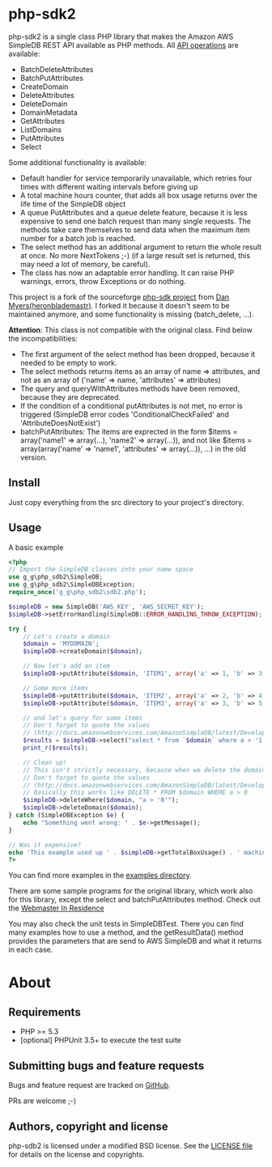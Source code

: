 php-sdk2
========

php-sdk2 is a single class PHP library that makes the Amazon AWS SimpleDB REST API available
as PHP methods. All 
[API operations](http://docs.amazonwebservices.com/AmazonSimpleDB/latest/DeveloperGuide/SDB_API_Operations.html)
are available:

*    BatchDeleteAttributes
*    BatchPutAttributes
*    CreateDomain
*    DeleteAttributes
*    DeleteDomain
*    DomainMetadata
*    GetAttributes
*    ListDomains
*    PutAttributes
*    Select

Some additional functionality is available:

*    Default handler for service temporarily unavailable, which retries four times with different waiting intervals
     before giving up
*    A total machine hours counter, that adds all box usage returns over the life time of the SimpleDB object
*    A queue PutAttributes and a queue delete feature, because it is less expensive to send one batch request than many single 
     requests. The methods take care themselves to send data when the maximum item number for a batch job is reached.
*    The select method has an additional argument to return the whole result at once. No more NextTokens ;-) (if a large 
     result set is returned, this may need a lot of memory, be careful). 
*    The class has now an adaptable error handling. It can raise PHP warnings, errors, throw Exceptions or do nothing.



This project is a fork of the sourceforge [php-sdk project](https://sourceforge.net/projects/php-sdb/) 
from [Dan Myers(heronblademastr)](https://sourceforge.net/users/heronblademastr).
I forked it because it doesn't seem to be maintained anymore, and some functionality is missing 
(batch_delete, ...).





**Attention**: This class is not compatible with the original class. Find below the incompatibilities:

*    The first argument of the select method has been dropped, because it needed to be empty to work.
*    The select methods returns items as an array of name => attributes, and not as an array of 
     ('name' => name, 'attributes' => attributes)
*    The query and queryWithAttributes methods have been removed, because they are deprecated.
*    If the condition of a conditional putAttributes is not met, no error is triggered 
     (SimpleDB error codes 'ConditionalCheckFailed' and 'AttributeDoesNotExist')
*    batchPutAttributes: The items are exprected in the form $items = array('name1' => array(...), 'name2' => array(...)),
     and not like $items = array(array('name' => 'name1', 'attributes' => array(...)), ...) in the old version.

Install
-------

Just copy everything from the src directory to your project's directory.

Usage
-----

A basic example

```php
<?php
// Import the SimpleDB classes into your name space
use g_g\php_sdb2\SimpleDB;
use g_g\php_sdb2\SimpleDBException;
require_once('g_g\php_sdb2\sdb2.php');

$simpleDB = new SimpleDB('AWS_KEY', 'AWS_SECRET_KEY');
$simpleDB->setErrorHandling(SimpleDB::ERROR_HANDLING_THROW_EXCEPTION);

try {
    // Let's create a domain
    $domain = 'MYDOMAIN';
    $simpleDB->createDomain($domain);

    // Now let's add an item
    $simpleDB->putAttribute($domain, 'ITEM1', array('a' => 1, 'b' => 3, 'c' => 17));

    // Some more items
    $simpleDB->putAttribute($domain, 'ITEM2', array('a' => 2, 'b' => 4, 'c' => 16));
    $simpleDB->putAttribute($domain, 'ITEM3', array('a' => 3, 'b' => 5, 'c' => 15));

    // and let's query for some items
    // Don't forget to quote the values 
    // (http://docs.amazonwebservices.com/AmazonSimpleDB/latest/DeveloperGuide/QuotingRulesSelect.html)
    $results = $simpleDB->select("select * from `$domain` where a > '1'");
    print_r($results);

    // Clean up!
    // This isn't strictly necessary, because when we delete the domain, all data is lost anyway
    // Don't forget to quote the values 
    // (http://docs.amazonwebservices.com/AmazonSimpleDB/latest/DeveloperGuide/QuotingRulesSelect.html)
    // Basically this works like DELETE * FROM $domain WHERE a > 0
    $simpleDB->deleteWhere($domain, "a > '0'");
    $simpleDB->deleteDomain($domain);
} catch (SimpleDBException $e) {
    echo "Something went wrong: " . $e->getMessage();
}

// Was it expensive?
echo 'This example used up ' . $simpleDB->getTotalBoxUsage() . ' machine hours.';
?>
```

You can find more examples in the [examples directory](https://github.com/g-g/php-sdb2/blob/master/examples).

There are some sample programs for the original library, which work also for this library, except the select and
batchPutAttributes method. Check out the [Webmaster In Residence](http://webmasterinresidence.ca/webmasterinresidence/?p=464)

You may also check the unit tests in SimpleDBTest. There you can find many examples how to use a method, and the 
getResultData() method provides the parameters that are send to AWS SimpleDB and what it returns in each case.

About
=====

Requirements
------------

- PHP >= 5.3
- [optional] PHPUnit 3.5+ to execute the test suite

Submitting bugs and feature requests
------------------------------------

Bugs and feature request are tracked on [GitHub](https://github.com/g-g/php-sdb2/issues).

PRs are welcome ;-)

Authors, copyright and license
------------------------------

php-sdb2 is licensed under a modified BSD license.
See the [LICENSE file](https://github.com/g-g/php-sdb2/blob/master/LICENSE) for details on the license and copyrights.

